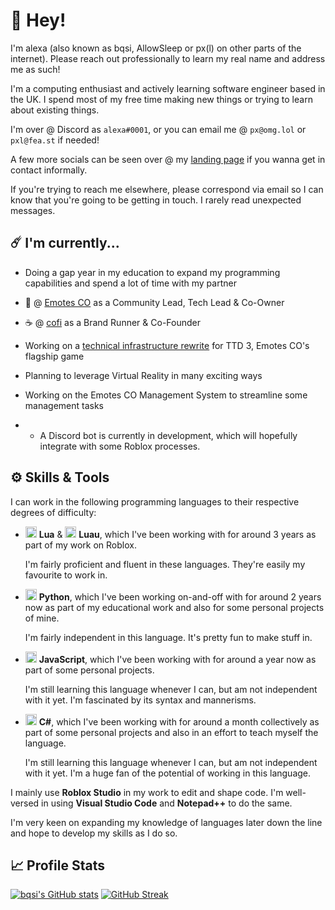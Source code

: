# 👋 Hey!

I'm alexa (also known as bqsi, AllowSleep or px(l) on other parts of the internet).
Please reach out professionally to learn my real name and address me as such!

I'm a computing enthusiast and actively learning software engineer based in the UK.
I spend most of my free time making new things or trying to learn about existing things.

I'm over @ Discord as `alexa#0001`, or you can email me @ `px@omg.lol` or `pxl@fea.st` if needed!

A few more socials can be seen over @ my [landing page](https://px.omg.lol) if you wanna get in contact informally.

If you're trying to reach me elsewhere, please correspond via email so I can know that you're going to be getting in touch. I rarely read unexpected messages.

## ☄️ I'm currently...

- Doing a gap year in my education to expand my programming capabilities and spend a lot of time with my partner

- 🕺 @ [Emotes CO](https://www.roblox.com/groups/5446074/Emotes-CO) as a Community Lead, Tech Lead & Co-Owner

- ☕ @ [cofi](https://www.roblox.com/groups/5237002/cofi) as a Brand Runner & Co-Founder

- Working on a [technical infrastructure rewrite](https://trello.com/c/QIzNOgaP/71-infrastructure-rewrite) for TTD 3, Emotes CO's flagship game

- Planning to leverage Virtual Reality in many exciting ways

- Working on the Emotes CO Management System to streamline some management tasks
- - A Discord bot is currently in development, which will hopefully integrate with some Roblox processes.

## ⚙️ Skills & Tools

I can work in the following programming languages to their respective degrees of difficulty:

- <img height=18px src="https://luau-lang.org/assets/images/luau-88.png"> <b>Lua</b> & <img height=18px src="https://www.lua.org/favicon.ico"> <b>Luau</b>, which I've been working with for around 3 years as part of my work on Roblox.

   I'm fairly proficient and fluent in these languages. They're easily my favourite to work in.
   
- <img height=18px src="https://www.python.org/favicon.ico"> <b>Python</b>, which I've been working on-and-off with for around 2 years now as part of my educational work and also for some personal projects of mine.

   I'm fairly independent in this language. It's pretty fun to make stuff in.
   
- <img height=18px src="https://upload.wikimedia.org/wikipedia/commons/9/99/Unofficial_JavaScript_logo_2.svg"> <b>JavaScript</b>, which I've been working with for around a year now as part of some personal projects.

   I'm still learning this language whenever I can, but am not independent with it yet. I'm fascinated by its syntax and mannerisms.
   
- <img height=18px src="https://upload.wikimedia.org/wikipedia/commons/thumb/0/0d/C_Sharp_wordmark.svg/1920px-C_Sharp_wordmark.svg.png"> <b>C#</b>, which I've been working with for around a month collectively as part of some personal projects and also in an effort to teach myself the language.

   I'm still learning this language whenever I can, but am not independent with it yet. I'm a huge fan of the potential of working in this language.

I mainly use <b>Roblox Studio</b> in my work to edit and shape code.
I'm well-versed in using <b>Visual Studio Code</b> and <b>Notepad++</b> to do the same.

I'm very keen on expanding my knowledge of languages later down the line and hope to develop my skills as I do so.

## 📈 Profile Stats

[![bqsi's GitHub stats](https://github-readme-stats.vercel.app/api?username=bqsi&theme=dracula)](https://github.com/anuraghazra/github-readme-stats) [![GitHub Streak](http://github-readme-streak-stats.herokuapp.com?user=bqsi&theme=darcula&date_format=M%20j%5B%2C%20Y%5D)](https://git.io/streak-stats)
